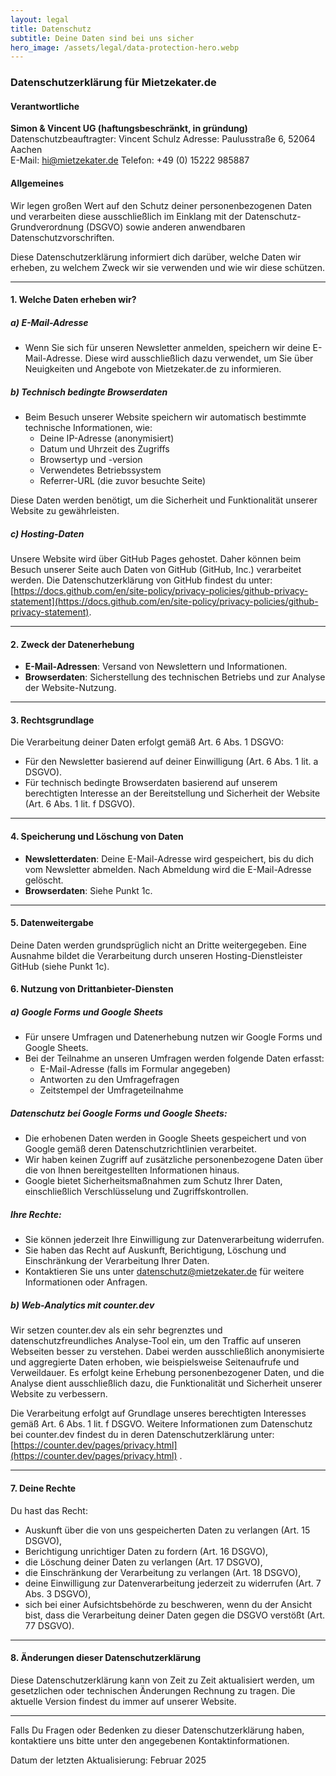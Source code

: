 ```yaml
---
layout: legal
title: Datenschutz
subtitle: Deine Daten sind bei uns sicher
hero_image: /assets/legal/data-protection-hero.webp
---
```


### Datenschutzerklärung für Mietzekater.de

#### Verantwortliche
**Simon & Vincent UG (haftungsbeschränkt, in gründung)**  
Datenschutzbeauftragter: Vincent Schulz
Adresse: Paulusstraße 6, 52064 Aachen  
E-Mail: hi@mietzekater.de 
Telefon: +49 (0) 15222 985887  

#### Allgemeines
Wir legen großen Wert auf den Schutz deiner personenbezogenen Daten und verarbeiten diese ausschließlich im Einklang mit der Datenschutz-Grundverordnung (DSGVO) sowie anderen anwendbaren Datenschutzvorschriften. 

Diese Datenschutzerklärung informiert dich darüber, welche Daten wir erheben, zu welchem Zweck wir sie verwenden und wie wir diese schützen.

---

#### 1. Welche Daten erheben wir?
##### a) **E-Mail-Adresse**
- Wenn Sie sich für unseren Newsletter anmelden, speichern wir deine E-Mail-Adresse. Diese wird ausschließlich dazu verwendet, um Sie über Neuigkeiten und Angebote von Mietzekater.de zu informieren.

##### b) **Technisch bedingte Browserdaten**
- Beim Besuch unserer Website speichern wir automatisch bestimmte technische Informationen, wie:
  - Deine IP-Adresse (anonymisiert)
  - Datum und Uhrzeit des Zugriffs
  - Browsertyp und -version
  - Verwendetes Betriebssystem
  - Referrer-URL (die zuvor besuchte Seite)

Diese Daten werden benötigt, um die Sicherheit und Funktionalität unserer Website zu gewährleisten. 

##### c) **Hosting-Daten**
Unsere Website wird über GitHub Pages gehostet. Daher können beim Besuch unserer Seite auch Daten von GitHub (GitHub, Inc.) verarbeitet werden. Die Datenschutzerklärung von GitHub findest du unter: [https://docs.github.com/en/site-policy/privacy-policies/github-privacy-statement](https://docs.github.com/en/site-policy/privacy-policies/github-privacy-statement).

---

#### 2. Zweck der Datenerhebung
- **E-Mail-Adressen**: Versand von Newslettern und Informationen.
- **Browserdaten**: Sicherstellung des technischen Betriebs und zur Analyse der Website-Nutzung.

---

#### 3. Rechtsgrundlage
Die Verarbeitung deiner Daten erfolgt gemäß Art. 6 Abs. 1 DSGVO:
- Für den Newsletter basierend auf deiner Einwilligung (Art. 6 Abs. 1 lit. a DSGVO).
- Für technisch bedingte Browserdaten basierend auf unserem berechtigten Interesse an der Bereitstellung und Sicherheit der Website (Art. 6 Abs. 1 lit. f DSGVO).

---

#### 4. Speicherung und Löschung von Daten
- **Newsletterdaten**: Deine E-Mail-Adresse wird gespeichert, bis du dich vom Newsletter abmelden. Nach Abmeldung wird die E-Mail-Adresse gelöscht.
- **Browserdaten**: Siehe Punkt 1c.

---

#### 5. Datenweitergabe
Deine Daten werden grundsprüglich nicht an Dritte weitergegeben. Eine Ausnahme bildet die Verarbeitung durch unseren Hosting-Dienstleister GitHub (siehe Punkt 1c).

#### 6. Nutzung von Drittanbieter-Diensten
##### a) **Google Forms und Google Sheets**
- Für unsere Umfragen und Datenerhebung nutzen wir Google Forms und Google Sheets.
- Bei der Teilnahme an unseren Umfragen werden folgende Daten erfasst:
  - E-Mail-Adresse (falls im Formular angegeben)
  - Antworten zu den Umfragefragen
  - Zeitstempel der Umfrageteilnahme

##### Datenschutz bei Google Forms und Google Sheets:
- Die erhobenen Daten werden in Google Sheets gespeichert und von Google gemäß deren Datenschutzrichtlinien verarbeitet.
- Wir haben keinen Zugriff auf zusätzliche personenbezogene Daten über die von Ihnen bereitgestellten Informationen hinaus.
- Google bietet Sicherheitsmaßnahmen zum Schutz Ihrer Daten, einschließlich Verschlüsselung und Zugriffskontrollen.

##### Ihre Rechte:
- Sie können jederzeit Ihre Einwilligung zur Datenverarbeitung widerrufen.
- Sie haben das Recht auf Auskunft, Berichtigung, Löschung und Einschränkung der Verarbeitung Ihrer Daten.
- Kontaktieren Sie uns unter datenschutz@mietzekater.de für weitere Informationen oder Anfragen.

##### b) **Web-Analytics mit counter.dev**
Wir setzen counter.dev als ein sehr begrenztes und datenschutzfreundliches Analyse-Tool ein, um den Traffic auf unseren Webseiten besser zu verstehen. Dabei werden ausschließlich anonymisierte und aggregierte Daten erhoben, wie beispielsweise Seitenaufrufe und Verweildauer. Es erfolgt keine Erhebung personenbezogener Daten, und die Analyse dient ausschließlich dazu, die Funktionalität und Sicherheit unserer Website zu verbessern.

Die Verarbeitung erfolgt auf Grundlage unseres berechtigten Interesses gemäß Art. 6 Abs. 1 lit. f DSGVO. Weitere Informationen zum Datenschutz bei counter.dev findest du in deren Datenschutzerklärung unter: [https://counter.dev/pages/privacy.html](https://counter.dev/pages/privacy.html) .

---

#### 7. Deine Rechte
Du hast das Recht:
- Auskunft über die von uns gespeicherten Daten zu verlangen (Art. 15 DSGVO),
- Berichtigung unrichtiger Daten zu fordern (Art. 16 DSGVO),
- die Löschung deiner Daten zu verlangen (Art. 17 DSGVO),
- die Einschränkung der Verarbeitung zu verlangen (Art. 18 DSGVO),
- deine Einwilligung zur Datenverarbeitung jederzeit zu widerrufen (Art. 7 Abs. 3 DSGVO),
- sich bei einer Aufsichtsbehörde zu beschweren, wenn du der Ansicht bist, dass die Verarbeitung deiner Daten gegen die DSGVO verstößt (Art. 77 DSGVO).

---

#### 8. Änderungen dieser Datenschutzerklärung
Diese Datenschutzerklärung kann von Zeit zu Zeit aktualisiert werden, um gesetzlichen oder technischen Änderungen Rechnung zu tragen. Die aktuelle Version findest du immer auf unserer Website.

---

Falls Du Fragen oder Bedenken zu dieser Datenschutzerklärung haben, kontaktiere uns bitte unter den angegebenen Kontaktinformationen. 

Datum der letzten Aktualisierung: Februar 2025

